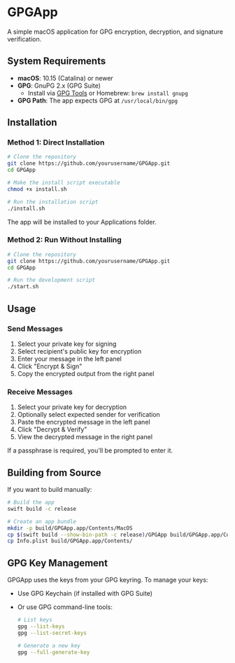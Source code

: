 # GPGApp

A simple macOS application for GPG encryption, decryption, and signature verification.

## System Requirements

- **macOS**: 10.15 (Catalina) or newer
- **GPG**: GnuPG 2.x (GPG Suite)
  - Install via [GPG Tools](https://gpgtools.org/) or Homebrew: `brew install gnupg`
- **GPG Path**: The app expects GPG at `/usr/local/bin/gpg`

## Installation

### Method 1: Direct Installation

```bash
# Clone the repository
git clone https://github.com/yourusername/GPGApp.git
cd GPGApp

# Make the install script executable
chmod +x install.sh

# Run the installation script
./install.sh
```

The app will be installed to your Applications folder.

### Method 2: Run Without Installing

```bash
# Clone the repository
git clone https://github.com/yourusername/GPGApp.git
cd GPGApp

# Run the development script
./start.sh
```

## Usage

### Send Messages

1. Select your private key for signing
2. Select recipient's public key for encryption
3. Enter your message in the left panel
4. Click "Encrypt & Sign"
5. Copy the encrypted output from the right panel

### Receive Messages

1. Select your private key for decryption
2. Optionally select expected sender for verification
3. Paste the encrypted message in the left panel
4. Click "Decrypt & Verify"
5. View the decrypted message in the right panel

If a passphrase is required, you'll be prompted to enter it.

## Building from Source

If you want to build manually:

```bash
# Build the app
swift build -c release

# Create an app bundle
mkdir -p build/GPGApp.app/Contents/MacOS
cp $(swift build --show-bin-path -c release)/GPGApp build/GPGApp.app/Contents/MacOS/
cp Info.plist build/GPGApp.app/Contents/
```

## GPG Key Management

GPGApp uses the keys from your GPG keyring. To manage your keys:

- Use GPG Keychain (if installed with GPG Suite)
- Or use GPG command-line tools:

  ```bash
  # List keys
  gpg --list-keys
  gpg --list-secret-keys

  # Generate a new key
  gpg --full-generate-key
  ```
